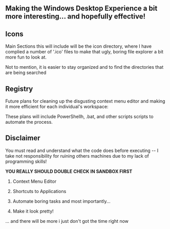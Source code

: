 Making the Windows Desktop Experience a bit more interesting... and hopefully effective!
------------------

Icons
---------

Main Sections this will include will be the icon directory, where I have complied a number of '.ico' files to make that ugly, boring file explorer a bit more fun to look at.

Not to mention, it is easier to stay organized and to find the directories that are being searched


Registry
-------
Future plans for cleaning up the disgusting context menu editor and making it more efficient for each individual's workspace:

These plans will include PowerShellh, .bat, and other scripts scripts to automate the process.

## Disclaimer
You must read and understand what the code does before executing -- I take not responsibility for ruining others machines due to my lack of programming skills!

**YOU REALLY SHOULD DOUBLE CHECK IN SANDBOX FIRST**

1. Context Menu Editor


2. Shortcuts to Applications

3. Automate boring tasks
	and most importantly...

4. Make it look pretty!


... and there will be more i just don't got the time right now